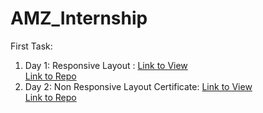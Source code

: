 # AMZ_Internship
First Task:

1. Day 1: Responsive Layout : [Link to View](https://jagrit29.github.io/AMZ_Internship/amz/index.html) <br>
                              [Link to Repo](https://github.com/Jagrit29/AMZ_Internship2)
2. Day 2: Non Responsive Layout Certificate: [Link to View](https://jagrit29.github.io/AMZ_Internship3/index.html) <br>
                                             [Link to Repo](https://github.com/Jagrit29/AMZ_Internship3)
